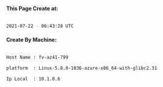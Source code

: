 
   
#### This Page Create at:

```bash

2021-07-22 - 06:43:28 UTC

```

#### Create By Machine:

```bash

Host Name : fv-az41-799

platform  : Linux-5.8.0-1036-azure-x86_64-with-glibc2.31

Ip Local  : 10.1.0.6

```

